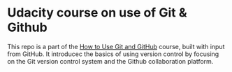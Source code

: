 # Udacity course on use of Git & Github
This repo is a part of the [How to Use Git and GitHub](https://www.udacity.com/course/how-to-use-git-and-github--ud775) course, built with input from GitHub. 
It introducec the basics of using version control by focusing on the Git version control system and the Github collaboration platform.
